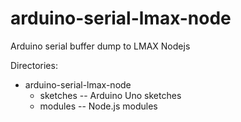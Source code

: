 # arduino-serial-lmax-node
Arduino serial buffer dump to LMAX Nodejs 

Directories:
  * arduino-serial-lmax-node
    + sketches -- Arduino Uno sketches
    + modules -- Node.js modules
